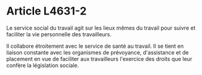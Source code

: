 # Article L4631-2

Le service social du travail agit sur les lieux mêmes du travail pour suivre et faciliter la vie personnelle des travailleurs.

Il collabore étroitement avec le service de santé au travail. Il se tient en liaison constante avec les organismes de prévoyance, d'assistance et de placement en vue de faciliter aux travailleurs l'exercice des droits que leur confère la législation sociale.